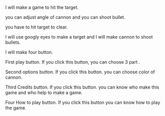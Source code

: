 I will make a game to hit the target.

you can adjust angle of cannon and you can shoot bullet. 

 you have to hit target to clear. 
 
I will use googly eyes to make a target and I will make cannon to shoot bullets.

I will make four button. 

First play button. If you click this button, you can choose 3 part .

Second options button. If you click this button. you can choose color of cannon.

Third Credits button. If you click this button. you can know who make this game and who help to make a game.

Four How to play button. If you click this button you can know how to play the game.

